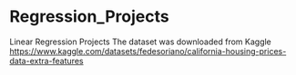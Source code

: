 # Regression_Projects
Linear Regression Projects
The dataset was downloaded from Kaggle https://www.kaggle.com/datasets/fedesoriano/california-housing-prices-data-extra-features
